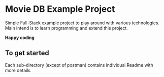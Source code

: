 # Movie DB Example Project

Simple Full-Stack example project to play around with various technologies. Main intend is to learn programming and extend this project.

**Happy coding**

## To get started
Each sub-directory (except of postman) contains individual Readme with more details.
